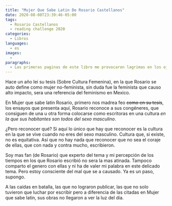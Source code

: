 ```yaml
---
title: "Mujer Que Sabe Latin De Rosario Castellanos"
date: 2020-08-08T23:39:46-05:00
tags:
  - Rosario Castellanos
  - reading challenge 2020
categories:
  - Libros
languages:
  - es
images:
  -
paragraphs:
  - Las primeras paginas de este libro me provocaron lagrimas en los ojos. Los primeros ensayos del libro son la bofetada mas dolorosa que me han dado, si que dolió, ese dolor que hace nudo en la garganta, que no te deja hablar, y sientes que te asfixia.
---
```


Hace un año lei su tesis (Sobre Cultura Femenina), en la que Rosario se auto define como mujer no-feminista, sin duda fue la feminista que causo alto impacto, sera una referencia del feminismo en Mexico.

En Mujer que sabe latin Rosario, primero nos madrea feo ~~como en su tesis~~, los ensayos que presenta aquí, Rosario reconoce a sus congéneres, que consiguen de una u otra forma colocarse como escritoras en una cultura *en la que sus habitantes son todos del sexo masculino*.

¿Pero reconocer qué? Si aquí lo único que hay que reconocer es la cultura en la que se vive cuando no eres del sexo masculino. Cultura que, si existe, no es equitativa. Así que no hay nada que reconocer que no sea el coraje de ellas, que con nada y contra mucho, escribieron.

Soy mas fan (de Rosario) que experto del tema y mi percepción de los tiempos en los que Rosario escribió no sera la mas atinada. Tampoco comparto el genero con ellas y ni ha de valer mi palabra en este delicado tema. Pero estoy consciente del mal que se a causado. Ya es un paso, supongo.

A las caídas en batalla, las que no lograron publicar, las que no solo tuvieron que luchar por escribir pero a diferencia de las citadas en Mujer que sabe latin, sus obras no llegaron a ver la luz del día.
